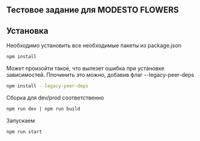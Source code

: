 ## Тестовое задание для MODESTO FLOWERS

## Установка

Необходимо установить все необходимые пакеты из package.json

```bash
npm install
```

Может произойти такое, что вылезет ошибка при установке зависимостей. Ппочинить это можно, добавив флаг --legacy-peer-deps
```bash
npm install --legacy-peer-deps
```

Сборка для dev/prod соответственно

```bash
npm run dev | npm run build
```

Запускаем

```bash
npm run start
```


